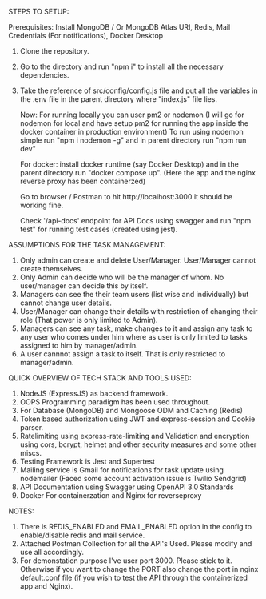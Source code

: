 STEPS TO SETUP:

Prerequisites: Install MongoDB / Or MongoDB Atlas URI, Redis, Mail Credentials (For notifications), Docker Desktop

1) Clone the repository.
2) Go to the directory and run "npm i" to install all the necessary dependencies.
3) Take the reference of src/config/config.js file and put all the variables in the .env file in the parent directory where "index.js" file lies.

   Now: For running locally you can user pm2 or nodemon (I will go for nodemon for local and have setup pm2 for running the app inside the docker container in production environment)
   To run using nodemon simple run "npm i nodemon -g" and in parent directory run "npm run dev"

   For docker: install docker runtime (say Docker Desktop) and in the parent directory run "docker compose up". (Here the app and the nginx reverse proxy has been containerzed)

   Go to browser / Postman to hit http://localhost:3000 it should be working fine.

   Check '/api-docs' endpoint for API Docs using swagger and run "npm test" for running test cases (created using jest).

ASSUMPTIONS FOR THE TASK MANAGEMENT:

1) Only admin can create and delete User/Manager. User/Manager cannot create themselves.
2) Only Admin can decide who will be the manager of whom. No user/manager can decide this by itself.
3) Managers can see the their team users (list wise and individually) but cannot change user details.
4) User/Manager can change their details with restriction of changing their role (That power is only limited to Admin).
5) Managers can see any task, make changes to it and assign any task to any user who comes under him where as user is only limited to tasks assigned to him by manager/admin.
6) A user cannnot assign a task to itself. That is only restricted to manager/admin.

QUICK OVERVIEW OF TECH STACK AND TOOLS USED:

1) NodeJS (ExpressJS) as backend framework.
2) OOPS Programming paradigm has been used throughout.
3) For Database (MongoDB) and Mongoose ODM and Caching (Redis)
4) Token based authorization using JWT and express-session and Cookie parser.
5) Ratelimiting using express-rate-limiting and Validation and encryption using cors, bcrypt, helmet and other security measures and some other miscs.
6) Testing Framework is Jest and Supertest
7) Mailing service is Gmail for notifications for task update using nodemailer (Faced some account activation issue is Twilio Sendgrid)
8) API Documentation using Swagger using OpenAPI 3.0 Standards
9) Docker For containerzation and Nginx for reverseproxy

NOTES:
1) There is REDIS_ENABLED and EMAIL_ENABLED option in the config to enable/disable redis and mail service.
2) Attached Postman Collection for all the API's Used. Please modify and use all accordingly.
3) For demonstation purpose I've user port 3000. Please stick to it. Otherwise if you want to change the PORT also change the port in nginx default.conf file (if you wish to test the API through the containerized app and Nginx).
